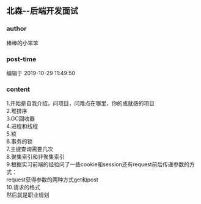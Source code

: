 ## 北森--后端开发面试
### author 
棒棒的小笨笨
### post-time 

编辑于  2019-10-29 11:49:50
### content 
<div class="post-topic-des nc-post-content">
 <div>
  1.开始是自我介绍，问项目，问难点在哪里，你的成就感的项目
 </div>
 <div>
  2.堆排序
 </div>
 <div>
  3.GC回收器
 </div>
 <div>
  4.进程和线程
 </div>
 <div>
  5.锁
 </div>
 <div>
  6.事务的锁
 </div>
 <div>
  7.主键查询需要几次
 </div>
 <div>
  8.聚集索引和非聚集索引
 </div>
 <div>
  9.根据实习前端的经验问了一些cookie和session还有request前后传递参数的方式：
 </div>
 <div>
  request获得参数的两种方式get和post
 </div>
 <div>
  10.请求的格式
 </div>
 <div>
  然后就是职业规划
 </div>
</div>
